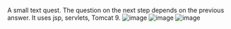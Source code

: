A small text quest. The question on the next step depends on the previous answer.
It uses jsp, servlets, Tomcat 9.
![image](https://github.com/dosstacy/text-quest/assets/118104036/320f6f5c-685d-4314-bae5-5ab1009aee5c)
![image](https://github.com/dosstacy/text-quest/assets/118104036/db9e42d2-635d-419e-a93d-26da47d9fa2f)
![image](https://github.com/dosstacy/text-quest/assets/118104036/f3cada17-fbcb-4f01-86e0-b9a695149c5e)

